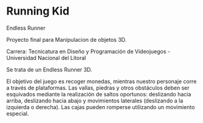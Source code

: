 # Running Kid
Endless Runner

Proyecto final para Manipulacion de objetos 3D.

Carrera: Tecnicatura en Diseño y Programación de Videojuegos - Universidad Nacional del Litoral

Se trata de un Endless Runner 3D.

El objetivo del juego es recoger monedas, mientras nuestro personaje corre a través de plataformas. Las vallas, piedras y otros obstáculos deben ser esquivados mediante la realización de saltos oportunos: deslizando hacia arriba, deslizando hacia abajo y movimientos laterales (deslizando a la izquierda o derecha). Las cajas pueden romperse utilizando un movimiento especial.
